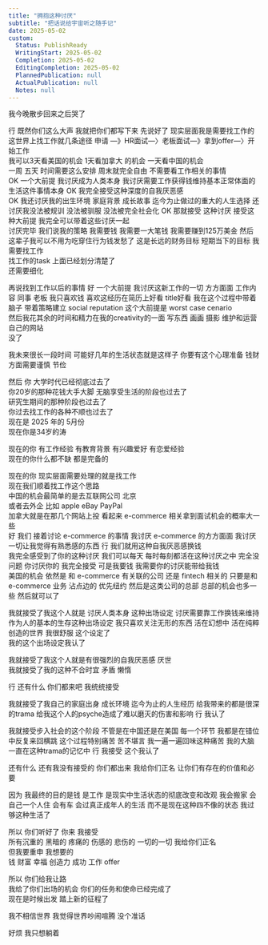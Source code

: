 ```yaml
---  
title: "拥抱这种讨厌"  
subtitle: "把话说给宇宙听之随手记"  
date: 2025-05-02  
custom:  
  Status: PublishReady  
  WritingStart: 2025-05-02  
  Completion: 2025-05-02  
  EditingCompletion: 2025-05-02  
  PlannedPublication: null  
  ActualPublication: null  
  Notes: null  
---  
```

我今晚散步回来之后哭了  
  
行 既然你们这么大声 我就把你们都写下来 先说好了 现实层面我是需要找工作的 这世界上找工作就几条途径 申请 —》HR面试—〉老板面试—》拿到offer—〉开始工作  
我可以3天看美国的机会 1天看加拿大 的机会  一天看中国的机会  
一周 五天 时间需要这么安排 周末就完全自由 不需要看工作相关的事情  
OK 一个大前提 我讨厌成为人类本身 我讨厌需要工作获得钱维持基本正常体面的生活这件事情本身 OK 我完全接受这种深度的自我厌恶感  
OK 我还讨厌我的出生环境 家庭背景 成长故事 迄今为止做过的重大的人生选择 还讨厌我没法被规训 没法被驯服 没法被完全社会化 OK 那就接受 这种讨厌 接受这种大前提 我完全可以带着这些讨厌一起   
讨厌完毕 我们说我的策略 我需要钱 我需要一大笔钱 我需要赚到125万美金 然后这辈子我可以不用为吃穿住行为钱发愁了 这是长远的财务目标 短期当下的目标 我需要找工作  
找工作的task 上面已经划分清楚了  
还需要细化  
  
再说找到工作以后的事情 好 一个大前提 我讨厌这新工作的一切 方方面面 工作内容 同事 老板 我只喜欢钱 喜欢这经历在简历上好看 title好看 我在这个过程中带着脑子 带着策略建立 social reputation 这个大前提是 worst case cenario   
然后我花其余的时间和精力在我的creativity的一面 写东西 画画 摄影 维护和运营自己的网站  
没了  
  
我未来很长一段时间 可能好几年的生活状态就是这样子 你要有这个心理准备 钱财方面需要谨慎 节俭   
  
然后 你 大学时代已经彻底过去了  
你20岁的那种花钱大手大脚 无脑享受生活的阶段也过去了  
研究生期间的那种阶段也过去了  
你过去找工作的各种不顺也过去了  
现在是 2025 年的 5月份  
现在你是34岁的涛   
  
现在的你 有工作经验 有教育背景 有兴趣爱好 有恋爱经验  
现在的你什么都不缺 都是完备的  
  
现在的你 现实层面需要处理的就是找工作  
现在我们顺着找工作这个思路  
中国的机会最简单的是去互联网公司 北京  
或者去外企 比如 apple eBay PayPal    
加拿大就是在那几个网站上投 看起来 e-commerce 相关拿到面试机会的概率大一些  
好 我们 接着讨论 e-commerce 的事情 我讨厌 e-commerce 的方方面面 我讨厌一切让我觉得有熟悉感的东西 行 我们就用这种自我厌恶感换钱   
我完全感受到了你的这种讨厌 我们可以每天 每时每刻都活在这种讨厌之中 完全没问题 你讨厌你的 我完全接受 可是我要钱 我需要你的讨厌能带给我钱   
美国的机会 依然是 和 e-commerce 有关联的公司 还是 fintech 相关的 只要是和 e-commerce 业务 沾点边的 优先纽约 然后是这类公司的总部 总部的机会也多一些 然后就可以了  
  
我就接受了我这个人就是 讨厌人类本身 这种出场设定 讨厌需要靠工作换钱来维持作为人的基本的生存这种出场设定 我只喜欢关注无形的东西 活在幻想中 活在纯粹创造的世界 我很舒服 这个设定了  
我的这个出场设定我认了  
  
我就接受了我这个人就是有很强烈的自我厌恶感 厌世   
我就接受了我的这种不合时宜 矛盾 懒惰  
  
行  还有什么 你们都来吧 我统统接受  
  
我就接受了我自己的家庭出身 成长环境 迄今为止的人生经历 给我带来的都是很深的trama 给我这个人的psyche造成了难以磨灭的伤害和影响 行 我认了  
  
我就接受步入社会的这个阶段 不管是在中国还是在美国 每一个环节 我都是在错位中反复来回横跳 这个过程特别痛苦 苦不堪言 我一遍一遍回味这种痛苦 我的大脑一直在这种trama的记忆中 行 我接受 这个我认了  
  
还有什么 还有我没有接受的 你们都出来 我给你们正名 让你们有存在的价值和必要   
  
因为 我最终的目的是钱 是工作 是现实中生活状态的彻底改变和改观 我会搬家 会自己一个人住 会有车 会过真正成年人的生活 而不是现在这种四不像的状态 我过够这种生活了   
  
所以 你们听好了 你来 我接受   
所有沉重的 黑暗的 疼痛的 伤感的 悲伤的 一切的一切 我给你们正名   
但我要重申 我想要的  
钱 财富 幸福 创造力 成功 工作 offer  
  
所以 你们给我让路   
我给了你们出场的机会 你们的任务和使命已经完成了  
现在是时候出发 踏上新的征程了  
  
我不相信世界 我觉得世界吵闹喧腾 没个准话  
  
好烦 我只想躺着  
  
  
  